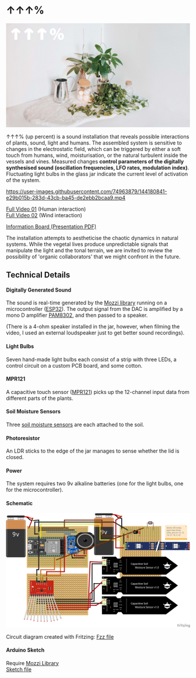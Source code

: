 # ↑↑↑%  

<img src="graphics/up_01.jpg">    

↑↑↑% (up percent) is a sound installation that reveals possible interactions of plants, sound, light and humans. The assembled system is sensitive to changes in the electrostatic field, which can be triggered by either a soft touch from humans, wind, moisturisation, or the natural turbulent inside the vessels and vines. Measured changes **control parameters of the digitally synthesised sound (oscillation frequencies, LFO rates, modulation index)**. Fluctuating light bulbs in the glass jar indicate the current level of activation of the system.  



https://user-images.githubusercontent.com/74963879/144180841-e29b015b-283d-43cb-ba45-de2ebb2bcaa9.mp4



[Full Video 01](https://youtu.be/vGd-JQdAmYI) (Human interaction)  
[Full Video 02](https://youtu.be/jQ1evAxYSqI) (Wind interaction)  

[Information Board (Presentation PDF)](https://github.com/msc-creative-computing/p-comp-jasper-zheng/blob/main/week_final/graphics/README.md)  

The installation attempts to aestheticise the chaotic dynamics in natural systems. While the vegetal lives produce unpredictable signals that manipulate the light and the tonal terrain, we are invited to review the possibility of 'organic collaborators' that we might confront in the future.  



## Technical Details  

#### Digitally Generated Sound  
The sound is real-time generated by the [Mozzi library](https://github.com/sensorium/Mozzi) running on a microcontroller ([ESP32](https://www.espressif.com/en/products/socs/esp32)). The output signal from the DAC is amplified by a mono D amplifier [PAM8302](https://www.adafruit.com/product/2130), and then passed to a speaker.  

(There is a 4-ohm speaker installed in the jar, however, when filming the video, I used an external loudspeaker just to get better sound recordings).  

#### Light Bulbs  
Seven hand-made light bulbs each consist of a strip with three LEDs, a control circuit on a custom PCB board, and some cotton.  

#### MPR121  
A capacitive touch sensor ([MPR121](https://learn.adafruit.com/adafruit-mpr121-12-key-capacitive-touch-sensor-breakout-tutorial/wiring)) picks up the 12-channel input data from different parts of the plants.  

#### Soil Moisture Sensors  
Three [soil moisture sensors](https://wiki.dfrobot.com/Capacitive_Soil_Moisture_Sensor_SKU_SEN0193) are each attached to the soil.  

#### Photoresistor  
An LDR sticks to the edge of the jar manages to sense whether the lid is closed.

#### Power  
The system requires two 9v alkaline batteries (one for the light bulbs, one for the microcontroller).  

#### Schematic  
<img src="assemble/schematic_bb.png" width = '700'>  

Circuit diagram created with Fritzing: [Fzz file](https://github.com/msc-creative-computing/p-comp-jasper-zheng/blob/main/week_final/assemble/schematic.fzz)  

#### Arduino Sketch  
Require [Mozzi Library](https://github.com/sensorium/Mozzi#installation)    
[Sketch file](https://github.com/msc-creative-computing/p-comp-jasper-zheng/blob/main/week_final/assemble/up_percent/up_percent.ino)

